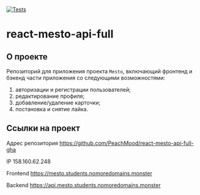 [![Tests](https://github.com/yandex-praktikum/react-mesto-api-full-gha/actions/workflows/tests.yml/badge.svg)](https://github.com/yandex-praktikum/react-mesto-api-full-gha/actions/workflows/tests.yml)
# react-mesto-api-full
## О проекте
Репозиторий для приложения проекта `Mesto`, включающий фронтенд и бэкенд части приложения со следующими возможностями:
1. авторизации и регистрации пользователей;
2. редактирование профиля;
3. добавление/удаление карточки;
4. постановка и снятие лайка.

## Ссылки на проект
Адрес репозитория https://github.com/PeachMood/react-mesto-api-full-gha

IP 158.160.62.248

Frontend https://mesto.students.nomoredomains.monster

Backend https://api.mesto.students.nomoredomains.monster
